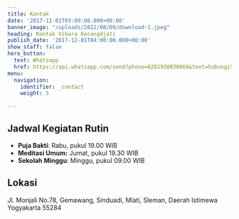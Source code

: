 ```yaml
---
title: Kontak
date: '2017-11-01T03:00:00.000+00:00'
banner_image: "/uploads/2022/08/09/download-1.jpeg"
heading: Kontak Vihara Karangdjati
publish_date: '2017-12-01T04:00:00.000+00:00'
show_staff: false
hero_button:
  text: Whatsapp
  href: https://api.whatsapp.com/send?phone=6281930030066&text=hubungi%20kami
menu:
  navigation:
    identifier: _contact
    weight: 5

---
```

## Jadwal Kegiatan Rutin

* **Puja Bakti**: Rabu, pukul 19.00 WIB
* **Meditasi Umum:** Jumat, pukul 19.30 WIB
* **Sekolah Minggu**: Minggu, pukul 09.00 WIB

## Lokasi

Jl. Monjali No.78, Gemawang, Sinduadi, Mlati, Sleman, Daerah Istimewa Yogyakarta 55284